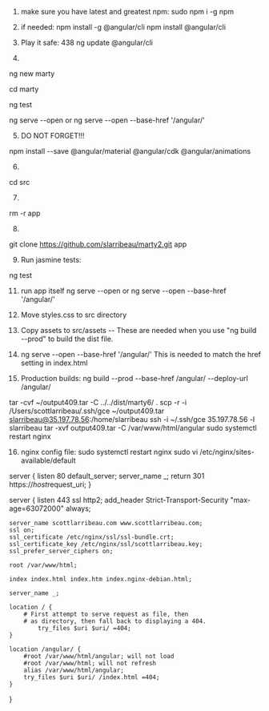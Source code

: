 1) make sure you have latest and greatest npm:
sudo npm i -g npm



2) if needed:
npm install -g @angular/cli
npm install @angular/cli


3) Play it safe:
  438  ng update @angular/cli



4) 

ng new marty

cd marty

ng test

ng serve --open
or
ng serve --open --base-href '/angular/'








5) DO NOT FORGET!!!

npm install --save @angular/material @angular/cdk @angular/animations



6) 

cd src


 



7) 

rm -r app



8) 

git clone https://github.com/slarribeau/marty2.git app



9) Run jasmine tests:

ng test



11) run app itself
ng serve --open
or
ng serve --open --base-href '/angular/'


12) Move styles.css to src directory 
13) Copy assets to src/assets -- These are needed when you use "ng build --prod" to build the dist file.

14) ng serve --open --base-href '/angular/'
This is needed to match the href setting in index.html

<!doctype html>
<html lang="en">
<head>
  <meta charset="utf-8">
  <title>Baseball 2018</title>
  <base href="/angular/">

  <meta name="viewport" content="width=device-width, initial-scale=1">
  <link rel="icon" type="image/x-icon" href="favicon.ico">
</head>
<body>
  <app-root></app-root>
</body>
</html>

15) Production builds:
ng build --prod --base-href /angular/ --deploy-url /angular/

tar -cvf ~/output409.tar -C ../../dist/marty6/ .
scp -r -i /Users/scottlarribeau/.ssh/gce ~/output409.tar slarribeau@35.197.78.56:/home/slarribeau
ssh -i ~/.ssh/gce 35.197.78.56 -l slarribeau
  tar -xvf output409.tar -C /var/www/html/angular
  sudo systemctl restart nginx

16) nginx config file:
sudo systemctl restart nginx
sudo vi /etc/nginx/sites-available/default

server {
    listen 80 default_server;
    server_name _;
    return 301 https://$host$request_uri;
}

server {
	listen 443 ssl http2;
        add_header Strict-Transport-Security "max-age=63072000" always;

	server_name scottlarribeau.com www.scottlarribeau.com;
	ssl on;
	ssl_certificate /etc/nginx/ssl/ssl-bundle.crt;
	ssl_certificate_key /etc/nginx/ssl/scottlarribeau.key;
	ssl_prefer_server_ciphers on;

	root /var/www/html;

	index index.html index.htm index.nginx-debian.html;

	server_name _;

	location / {
		# First attempt to serve request as file, then
		# as directory, then fall back to displaying a 404.
	        try_files $uri $uri/ =404;
	}

	location /angular/ {
		#root /var/www/html/angular; will not load
		#root /var/www/html; will not refresh
		alias /var/www/html/angular;
		try_files $uri $uri/ /index.html =404;
	}
}

